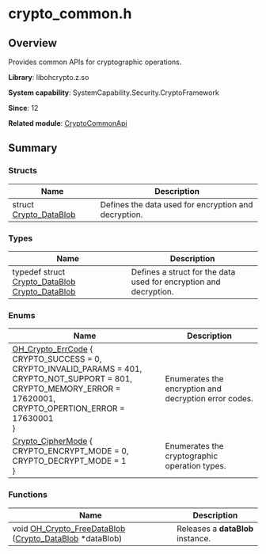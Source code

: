 # crypto_common.h


## Overview

Provides common APIs for cryptographic operations.

**Library**: libohcrypto.z.so

**System capability**: SystemCapability.Security.CryptoFramework

**Since**: 12

**Related module**: [CryptoCommonApi](_crypto_common_api.md)


## Summary


### Structs

| Name | Description |
| -------- | -------- |
| struct  [Crypto_DataBlob](_crypto___data_blob.md) | Defines the data used for encryption and decryption. |


### Types

| Name | Description |
| -------- | -------- |
| typedef struct [Crypto_DataBlob](_crypto___data_blob.md) [Crypto_DataBlob](_crypto_common_api.md#crypto_datablob) | Defines a struct for the data used for encryption and decryption. |


### Enums

| Name | Description |
| -------- | -------- |
| [OH_Crypto_ErrCode](_crypto_common_api.md#oh_crypto_errcode) {<br>CRYPTO_SUCCESS = 0, CRYPTO_INVALID_PARAMS = 401,<br>CRYPTO_NOT_SUPPORT = 801, CRYPTO_MEMORY_ERROR = 17620001,<br>CRYPTO_OPERTION_ERROR = 17630001<br>} | Enumerates the encryption and decryption error codes. |
| [Crypto_CipherMode](_crypto_common_api.md#crypto_ciphermode) {<br>CRYPTO_ENCRYPT_MODE = 0,<br>CRYPTO_DECRYPT_MODE = 1<br>} | Enumerates the cryptographic operation types. |


### Functions

| Name | Description |
| -------- | -------- |
| void [OH_Crypto_FreeDataBlob](_crypto_common_api.md#oh_crypto_freedatablob) ([Crypto_DataBlob](_crypto___data_blob.md) \*dataBlob) | Releases a **dataBlob** instance. |
